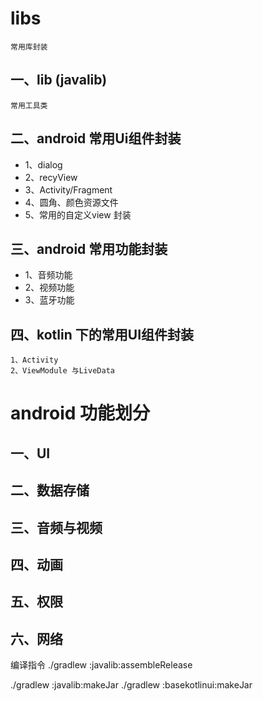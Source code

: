 # libs
    常用库封装
## 一、lib (javalib)
    常用工具类
## 二、android 常用Ui组件封装
   * 1、dialog
   * 2、recyView
   * 3、Activity/Fragment
   * 4、圆角、颜色资源文件
   * 5、常用的自定义view 封装
## 三、android 常用功能封装
  * 1、音频功能
  * 2、视频功能
  * 3、蓝牙功能

## 四、kotlin 下的常用UI组件封装
    1、Activity
    2、ViewModule 与LiveData
# android 功能划分
 ## 一、UI
 ## 二、数据存储
 ## 三、音频与视频
 ## 四、动画
 ## 五、权限
 ## 六、网络

编译指令
 ./gradlew :javalib:assembleRelease

 ./gradlew :javalib:makeJar
./gradlew :basekotlinui:makeJar








